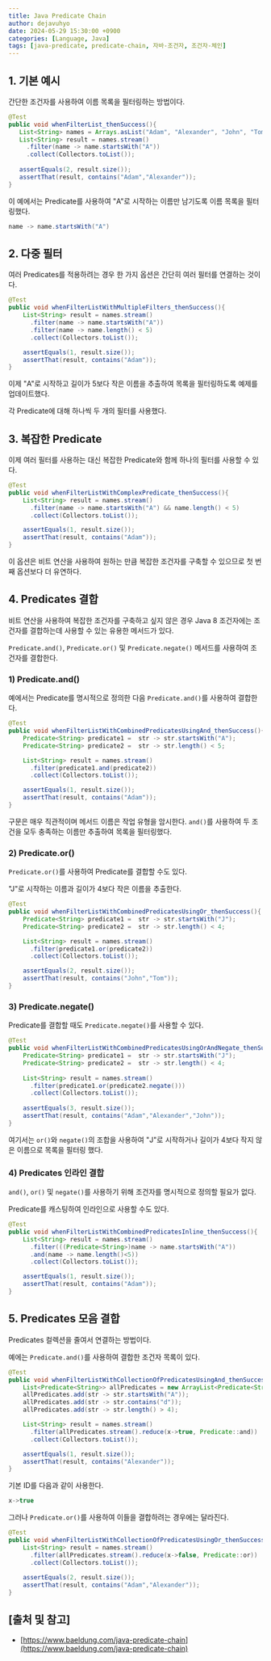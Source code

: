 ```yaml
---
title: Java Predicate Chain
author: dejavuhyo
date: 2024-05-29 15:30:00 +0900
categories: [Language, Java]
tags: [java-predicate, predicate-chain, 자바-조건자, 조건자-체인]
---
```


## 1. 기본 예시
간단한 조건자를 사용하여 이름 목록을 필터링하는 방법이다.

```java
@Test
public void whenFilterList_thenSuccess(){
   List<String> names = Arrays.asList("Adam", "Alexander", "John", "Tom");
   List<String> result = names.stream()
     .filter(name -> name.startsWith("A"))
     .collect(Collectors.toList());
   
   assertEquals(2, result.size());
   assertThat(result, contains("Adam","Alexander"));
}
```

이 예에서는 Predicate를 사용하여 "A"로 시작하는 이름만 남기도록 이름 목록을 필터링했다.

```java
name -> name.startsWith("A")
```

## 2. 다중 필터
여러 Predicates를 적용하려는 경우 한 가지 옵션은 간단히 여러 필터를 연결하는 것이다.

```java
@Test
public void whenFilterListWithMultipleFilters_thenSuccess(){
    List<String> result = names.stream()
      .filter(name -> name.startsWith("A"))
      .filter(name -> name.length() < 5)
      .collect(Collectors.toList());

    assertEquals(1, result.size());
    assertThat(result, contains("Adam"));
}
```

이제 "A"로 시작하고 길이가 5보다 작은 이름을 추출하여 목록을 필터링하도록 예제를 업데이트했다.

각 Predicate에 대해 하나씩 두 개의 필터를 사용했다.

## 3. 복잡한 Predicate
이제 여러 필터를 사용하는 대신 복잡한 Predicate와 함께 하나의 필터를 사용할 수 있다.

```java
@Test
public void whenFilterListWithComplexPredicate_thenSuccess(){
    List<String> result = names.stream()
      .filter(name -> name.startsWith("A") && name.length() < 5)
      .collect(Collectors.toList());

    assertEquals(1, result.size());
    assertThat(result, contains("Adam"));
}
```

이 옵션은 비트 연산을 사용하여 원하는 만큼 복잡한 조건자를 구축할 수 있으므로 첫 번째 옵션보다 더 유연하다.

## 4. Predicates 결합
비트 연산을 사용하여 복잡한 조건자를 구축하고 싶지 않은 경우 Java 8 조건자에는 조건자를 결합하는데 사용할 수 있는 유용한 메서드가 있다.

`Predicate.and()`, `Predicate.or()` 및 `Predicate.negate()` 메서드를 사용하여 조건자를 결합한다.

### 1) Predicate.and()
예에서는 Predicate를 명시적으로 정의한 다음 `Predicate.and()`를 사용하여 결합한다.

```java
@Test
public void whenFilterListWithCombinedPredicatesUsingAnd_thenSuccess(){
    Predicate<String> predicate1 =  str -> str.startsWith("A");
    Predicate<String> predicate2 =  str -> str.length() < 5;

    List<String> result = names.stream()
      .filter(predicate1.and(predicate2))
      .collect(Collectors.toList());

    assertEquals(1, result.size());
    assertThat(result, contains("Adam"));
}
```

구문은 매우 직관적이며 메서드 이름은 작업 유형을 암시한다. `and()`를 사용하여 두 조건을 모두 충족하는 이름만 추출하여 목록을 필터링했다.

### 2) Predicate.or()
`Predicate.or()`를 사용하여 Predicate를 결합할 수도 있다.

"J"로 시작하는 이름과 길이가 4보다 작은 이름을 추출한다.

```java
@Test
public void whenFilterListWithCombinedPredicatesUsingOr_thenSuccess(){
    Predicate<String> predicate1 =  str -> str.startsWith("J");
    Predicate<String> predicate2 =  str -> str.length() < 4;

    List<String> result = names.stream()
      .filter(predicate1.or(predicate2))
      .collect(Collectors.toList());

    assertEquals(2, result.size());
    assertThat(result, contains("John","Tom"));
}
```

### 3) Predicate.negate()
Predicate를 결합할 때도 `Predicate.negate()`를 사용할 수 있다.

```java
@Test
public void whenFilterListWithCombinedPredicatesUsingOrAndNegate_thenSuccess(){
    Predicate<String> predicate1 =  str -> str.startsWith("J");
    Predicate<String> predicate2 =  str -> str.length() < 4;
    
    List<String> result = names.stream()
      .filter(predicate1.or(predicate2.negate()))
      .collect(Collectors.toList());
    
    assertEquals(3, result.size());
    assertThat(result, contains("Adam","Alexander","John"));
}
```

여기서는 `or()`와 `negate()`의 조합을 사용하여 "J"로 시작하거나 길이가 4보다 작지 않은 이름으로 목록을 필터링 했다.

### 4) Predicates 인라인 결합
`and()`, `or()` 및 `negate()`를 사용하기 위해 조건자를 명시적으로 정의할 필요가 없다.

Predicate를 캐스팅하여 인라인으로 사용할 수도 있다.

```java
@Test
public void whenFilterListWithCombinedPredicatesInline_thenSuccess(){
    List<String> result = names.stream()
      .filter(((Predicate<String>)name -> name.startsWith("A"))
      .and(name -> name.length()<5))
      .collect(Collectors.toList());

    assertEquals(1, result.size());
    assertThat(result, contains("Adam"));
}
```

## 5. Predicates 모음 결합
Predicates 컬렉션을 줄여서 연결하는 방법이다.

예에는 `Predicate.and()`를 사용하여 결합한 조건자 목록이 있다.

```java
@Test
public void whenFilterListWithCollectionOfPredicatesUsingAnd_thenSuccess(){
    List<Predicate<String>> allPredicates = new ArrayList<Predicate<String>>();
    allPredicates.add(str -> str.startsWith("A"));
    allPredicates.add(str -> str.contains("d"));
    allPredicates.add(str -> str.length() > 4);

    List<String> result = names.stream()
      .filter(allPredicates.stream().reduce(x->true, Predicate::and))
      .collect(Collectors.toList());

    assertEquals(1, result.size());
    assertThat(result, contains("Alexander"));
}
```

기본 ID를 다음과 같이 사용한다.

```java
x->true
```

그러나 `Predicate.or()`를 사용하여 이들을 결합하려는 경우에는 달라진다.

```java
@Test
public void whenFilterListWithCollectionOfPredicatesUsingOr_thenSuccess(){
    List<String> result = names.stream()
      .filter(allPredicates.stream().reduce(x->false, Predicate::or))
      .collect(Collectors.toList());
    
    assertEquals(2, result.size());
    assertThat(result, contains("Adam","Alexander"));
}
```

## [출처 및 참고]
* [https://www.baeldung.com/java-predicate-chain](https://www.baeldung.com/java-predicate-chain)
